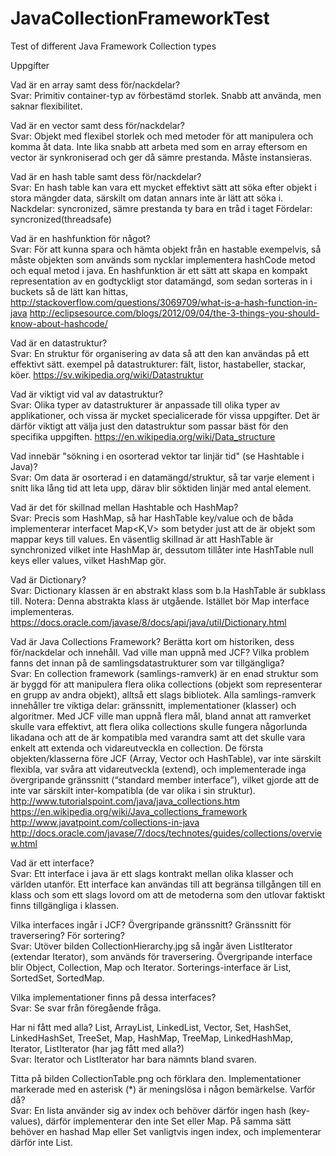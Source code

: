 ﻿# JavaCollectionFrameworkTest
Test of different Java Framework Collection types

Uppgifter		

Vad är en array samt dess för/nackdelar?		
Svar: Primitiv container-typ av förbestämd storlek. Snabb att använda, men saknar flexibilitet.

Vad är en vector samt dess för/nackdelar?		
Svar: Objekt med flexibel storlek och med metoder för att manipulera och komma åt data. Inte lika snabb att arbeta med som en array eftersom en vector är synkroniserad och ger då sämre prestanda. Måste instansieras.

Vad är en hash table samt dess för/nackdelar?		
Svar: En hash table kan vara ett mycket effektivt sätt att söka efter objekt i stora mängder data, särskilt om datan annars inte är lätt att söka i.	
Nackdelar: syncronized, sämre prestanda ty bara en tråd i taget	
Fördelar: syncronized(threadsafe)

Vad är en hashfunktion för något?		
Svar: För att kunna spara och hämta objekt från en hastable exempelvis, så måste objekten som används som nycklar implementera hashCode metod och equal metod i java.
En hashfunktion är ett sätt att skapa en kompakt representation av en godtyckligt stor datamängd, som sedan sorteras in i buckets så de lätt kan hittas,
http://stackoverflow.com/questions/3069709/what-is-a-hash-function-in-java
http://eclipsesource.com/blogs/2012/09/04/the-3-things-you-should-know-about-hashcode/

Vad är en datastruktur?		
Svar: En struktur för organisering av data så att den kan användas på ett effektivt sätt.
exempel på datastrukturer: fält, listor, hastabeller, stackar, köer.
https://sv.wikipedia.org/wiki/Datastruktur

Vad är viktigt vid val av datastruktur?		
Svar: Olika typer av datastrukturer är anpassade till olika typer av applikationer, och vissa är mycket specialicerade för vissa uppgifter. Det är därför viktigt att välja just den datastruktur som passar bäst för den specifika uppgiften. 
https://en.wikipedia.org/wiki/Data_structure

Vad innebär "sökning i en osorterad vektor tar linjär tid" (se Hashtable i Java)?		
Svar: Om data är osorterad i en datamängd/struktur, så tar varje element i snitt lika lång tid att leta upp, därav blir söktiden linjär med antal element.

Vad är det för skillnad mellan Hashtable och HashMap?		
Svar: Precis som HashMap, så har HashTable key/value och de båda implementerar interfacet Map<K,V> som betyder just att de är objekt som mappar keys till values. 
En väsentlig skillnad är att HashTable är synchronized vilket inte HashMap är, dessutom tillåter inte HashTable null keys eller values, vilket HashMap gör.

Vad är Dictionary?		
Svar: Dictionary klassen är en abstrakt klass som b.la HashTable är subklass till.
Notera: Denna abstrakta klass är utgående. Istället bör Map interface implementeras.
https://docs.oracle.com/javase/8/docs/api/java/util/Dictionary.html

Vad är Java Collections Framework? Berätta kort om historiken, dess för/nackdelar och innehåll. Vad ville man uppnå med JCF? Vilka problem fanns det innan på de samlingsdatastrukturer som var tillgängliga?		
Svar: En collection framework (samlings-ramverk) är en enad struktur som är byggd för att manipulera flera olika collections (objekt som representerar en grupp av andra objekt), alltså ett slags bibliotek. Alla samlings-ramverk innehåller tre viktiga delar: gränssnitt, implementationer (klasser) och algoritmer.
Med JCF ville man uppnå flera mål, bland annat att ramverket skulle vara effektivt, att flera olika collections skulle fungera någorlunda likadana och att de är kompatibla med varandra samt att det skulle vara enkelt att extenda och vidareutveckla en collection.
De första objekten/klasserna före JCF (Array, Vector och HashTable), var inte särskilt flexibla, var svåra att vidareutveckla (extend), och implementerade inga övergripande gränssnitt (“standard member interface”), vilket gjorde att de inte var särskilt inter-kompatibla (de var olika i sin struktur).
http://www.tutorialspoint.com/java/java_collections.htm
https://en.wikipedia.org/wiki/Java_collections_framework
http://www.javatpoint.com/collections-in-java
http://docs.oracle.com/javase/7/docs/technotes/guides/collections/overview.html

Vad är ett interface?		
Svar: Ett interface i java är ett slags kontrakt mellan olika klasser och världen utanför. Ett interface kan användas till att begränsa tillgången till en klass och som ett slags lovord om att de metoderna som den utlovar faktiskt finns tillgängliga i klassen.

Vilka interfaces ingår i JCF? Övergripande gränssnitt? Gränssnitt för traversering? För sortering?		
Svar: Utöver bilden CollectionHierarchy.jpg så ingår även ListIterator (extendar Iterator), som används för traversering. Övergripande interface blir Object, Collection, Map och Iterator. Sorterings-interface är List, SortedSet, SortedMap.

Vilka implementationer finns på dessa interfaces?		
Svar: Se svar från föregående fråga.

Har ni fått med alla? List, ArrayList, LinkedList, Vector, Set, HashSet, LinkedHashSet, TreeSet, Map, HashMap, TreeMap, LinkedHashMap, Iterator, ListIterator (har jag fått med alla?)		
Svar: Iterator  och ListIterator har bara nämnts bland svaren.

Titta på bilden CollectionTable.png och förklara den. Implementationer markerade med en asterisk (*) är meningslösa i någon bemärkelse. Varför då?		
Svar: En lista använder sig av index och behöver därför ingen hash (key-values), därför implementerar den inte Set eller Map. På samma sätt behöver en hashad Map eller Set vanligtvis ingen index, och implementerar därför inte List. 
